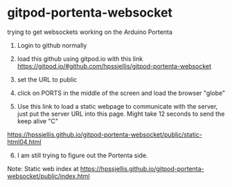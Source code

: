 # gitpod-portenta-websocket
trying to get websockets working on the Arduino Portenta


1. Login to github normally

2. load this github using gitpod.io with this link  https://gitpod.io/#github.com/hpssjellis/gitpod-portenta-websocket

3. set the URL to public

4. click on PORTS in the middle of the screen and load the browser "globe"

5. Use this link to load a static webpage to communicate with the server, just put the server URL into this page. Might take 12 seconds to send the keep alive "C"

https://hpssjellis.github.io/gitpod-portenta-websocket/public/static-html04.html

6. I am still trying to figure out the Portenta side.



Note: Static web index at   https://hpssjellis.github.io/gitpod-portenta-websocket/public/index.html




